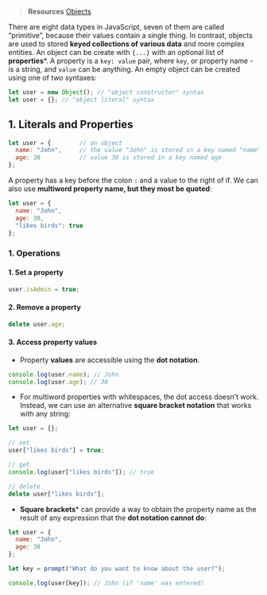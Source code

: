 > **Resources**
> [Objects](https://javascript.info/object)

There are eight data types in JavaScript, seven of them are called “primitive”, because their values contain a single thing. In contrast, objects are used to stored **keyed collections of various data** and more complex entities. 
An object can be create with `{...}` with an optional list of **properties***. A property is a `key: value` pair, where `key`, or property name - is a string, and `value` can be anything. 
An empty object can be created using one of two syntaxes:
```js
let user = new Object(); // "object constructor" syntax
let user = {}; // "object literal" syntax
```
## 1. Literals and Properties
```js
let user = {        // an object
  name: "John",     // the value "John" is stored in a key named "name"
  age: 30           // value 30 is stored in a key named age
};
```
A property has a key before the colon `:` and a value to the right of if. We can also use **multiword property name, but they most be quoted**: 
```js
let user = {
  name: "John", 
  age: 30, 
  "likes birds": true
};
```
### 1. Operations 
#### 1. Set a property
```js
user.isAdmin = true; 
```
#### 2. Remove a property
```js
delete user.age;
```
#### 3. Access property values
* Property **values** are accessible using the **dot notation**. 
```js
console.log(user.name); // John
console.log(user.age); // 30
```
* For multiword properties with whitespaces, the dot access doesn’t work. Instead, we can use an alternative **square bracket notation** that works with any string:
```js
let user = {}; 

// set
user["likes birds"] = true; 

// get
console.log(user["likes birds"]); // true

// delete 
delete user["likes birds"]; 
```
* **Square brackets*** can provide a way to obtain the property name as the result of any expression that the **dot notation cannot do**: 
```js
let user = {
  name: "John", 
  age: 30
}; 

let key = prompt("What do you want to know about the user?"); 

console.log(user[key]); // John (if 'name' was entered)
```